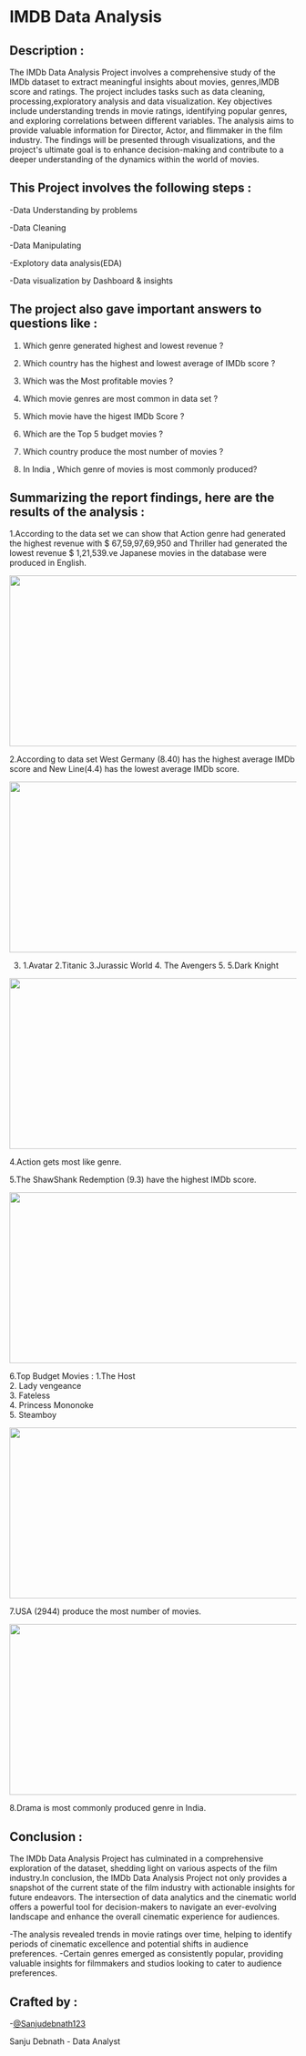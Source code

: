 # IMDB Data Analysis

Description :
-
The IMDb Data Analysis Project involves a comprehensive study of the IMDb dataset to extract meaningful insights about movies, genres,IMDB score and ratings. The project includes tasks such as data cleaning, processing,exploratory analysis and data visualization. Key objectives include understanding trends in movie ratings, identifying popular genres, and exploring correlations between different variables. The analysis aims to provide valuable information for Director, Actor, and flimmaker in the film industry. The findings will be presented through visualizations, and the project's ultimate goal is to enhance decision-making and contribute to a deeper understanding of the dynamics within the world of movies.

This Project involves the following steps :
-
-Data Understanding by problems

-Data Cleaning

-Data Manipulating

-Explotory data analysis(EDA)

-Data visualization by Dashboard & insights

The project also gave important answers to questions like :
-
1. Which genre generated highest and lowest revenue ?

2. Which country has the highest and lowest average of IMDb score ?

3. Which was the Most profitable movies ?

4. Which movie genres are most common in data set ?

5. Which movie have the higest IMDb Score ?

6. Which are the Top 5 budget movies ?

7. Which country produce the most number of movies ?

8.   In India , Which genre of movies is most commonly produced?

   
Summarizing the report findings, here are the results of the analysis :
-
1.According to the data set we can  show that Action genre had generated the highest revenue with $ 67,59,97,69,950 and Thriller had generated the lowest revenue $ 1,21,539.ve Japanese movies in the database were 
  produced in English.
<p align="center">
  <img width="600" height="300" src="pr.png">
</p>

2.According to data set West Germany (8.40) has the highest average IMDb score and New Line(4.4) has the lowest average IMDb score.
<p align="center">
  <img width="600" height="300" src="pr.png">
</p>

3. 1.Avatar
   2.Titanic
   3.Jurassic World
   4. The Avengers
   5. 5.Dark Knight  
  
<p align="center">
  <img width="600" height="300" src="pr.png">
</p>

4.Action gets most like genre.

5.The ShawShank Redemption (9.3) have the highest IMDb score.
<p align="center">
  <img width="600" height="300" src="pr.png">
</p>

6.Top Budget Movies :
   1.The Host																
	2. Lady vengeance																
	3. Fateless																
	4. Princess Mononoke																
	5. Steamboy
<p align="center">
  <img width="600" height="300" src="pr.png">
</p>

7.USA (2944) produce the most number of movies.
<p align="center">
  <img width="600" height="300" src="pr.png">
</p>

8.Drama is most commonly produced genre in India.


Conclusion :
-
The IMDb Data Analysis Project has culminated in a comprehensive exploration of the dataset, shedding light on various aspects of the film industry.In conclusion, the IMDb Data Analysis Project not only provides a snapshot of the current state of the film industry with actionable insights for future endeavors. The intersection of data analytics and the cinematic world offers a powerful tool for decision-makers to navigate an ever-evolving landscape and enhance the overall cinematic experience for audiences.
 
 -The analysis revealed trends in movie ratings over time, helping to identify periods of cinematic excellence and potential shifts in audience preferences.
 -Certain genres emerged as consistently popular, providing valuable insights for filmmakers and studios looking to cater to audience preferences.

Crafted by :
-
-[@Sanjudebnath123](https://github.com/Sanjudebnath123)

Sanju Debnath - Data Analyst
